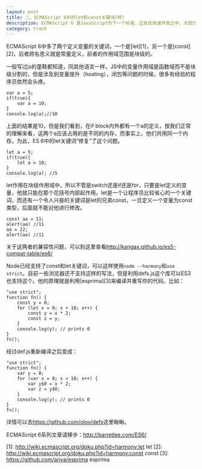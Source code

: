 ```yaml
---
layout: post
title: 二、ECMAScript 6中的let和const关键词(转)
description: ECMAScript 6 是JavaScript的下一个标准，正处在快速开发之中，大部分已经完成了，预计将在2014年正式发布。
category: trash
---
```


ECMAScript 6中多了两个定义变量的关键词，一个是[let][1]，另一个是[const][2]，后者顾名思义就是常量定义，前者的作用域范围是块级的。

一般写过js的童鞋都知道，同其他语言一样，JS中的变量作用域是函数域而不是块级分割的，但是涉及到变量提升（hosting），闭包等问题的时候，很多有经验的程序员依然会头疼。

    var a = 5;
    if(true){
        var a = 10;
    }
    console.log(a);//10

上面的结果是10，但是我们看到，在if block内外都有一个a的定义，按我们正常的理解来看，这两个a应该占用的是不同的内存，而事实上，他们共用同一个内存。为此，ES 6中的let关键词“修复”了这个问题。

    let a = 5;
    if(true){
        let a = 10;
    }
    console.log(a); //5

let作用在块级作用域中，所以不管是switch还是if还是for，只要是let定义的变量，他就只能在那个花括号内部起作用。let是一个让程序员比较省心的一个关键词，而还有一个令人兴奋的关键词是let的兄弟const，一旦定义一个变量为const类型，后面就不能对他进行修改。

    const aa = 11;
    alert(aa) //11
    aa = 22;
    alert(aa) //11

关于这两者的兼容性问题，可以到这里查看<http://kangax.github.io/es5-compat-table/es6/>

Node已经支持了const和let关键词，可以这样使用`node --harmony`和`use strict`。目前一些浏览器还不支持这样的写法，但是利用defs.js这个库可以ES3也支持这个。他的原理就是利用[esprima][3]来编译并重写你的代码。比如：

    "use strict";
    function fn() {
        const y = 0;
        for (let x = 0; x < 10; x++) {
            const y = x * 2;
            const z = y;
        }
        console.log(y); // prints 0
    }
    fn();

经过def.js重新编译之后变成：

    "use strict";
    function fn() {
        var y = 0;
        for (var x = 0; x < 10; x++) {
            var y$0 = x * 2;
            var z = y$0;
        }
        console.log(y); // prints 0
    }
    fn();

详情可以去<https://github.com/olov/defs>这里瞅瞅。

ECMAScript 6系列文章请移步：<http://barretlee.com/ES6/>

[1]: http://wiki.ecmascript.org/doku.php?id=harmony:let let
[2]: http://wiki.ecmascript.org/doku.php?id=harmony:const  const
[3]: https://github.com/ariya/esprima esprima


